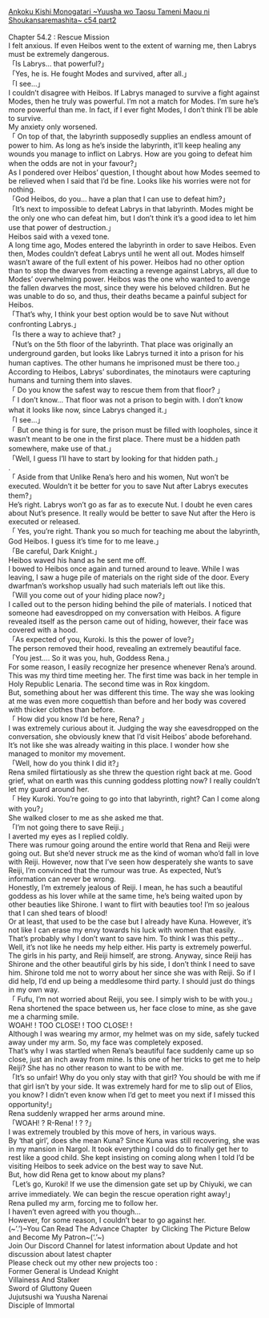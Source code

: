 [Ankoku Kishi Monogatari ~Yuusha wo Taosu Tameni Maou ni Shoukansaremashita~ c54 part2](https://wordexcerpt.com/series/ankoku-kishi-monogatari/chapter-54-2/)
<br/><br/>
Chapter 54.2 : Rescue Mission<br/>
I felt anxious. If even Heibos went to the extent of warning me, then Labrys must be extremely dangerous.<br/>
「Is Labrys… that powerful?」<br/>
「Yes, he is. He fought Modes and survived, after all.」<br/>
「I see…」<br/>
I couldn’t disagree with Heibos. If Labrys managed to survive a fight against Modes, then he truly was powerful. I’m not a match for Modes. I’m sure he’s more powerful than me. In fact, if I ever fight Modes, I don’t think I’ll be able to survive.<br/>
My anxiety only worsened.<br/>
「 On top of that, the labyrinth supposedly supplies an endless amount of power to him. As long as he’s inside the labyrinth, it’ll keep healing any wounds you manage to inflict on Labrys. How are you going to defeat him when the odds are not in your favour?」<br/>
As I pondered over Heibos’ question, I thought about how Modes seemed to be relieved when I said that I’d be fine. Looks like his worries were not for nothing.<br/>
「God Heibos, do you… have a plan that I can use to defeat him?」<br/>
「It’s next to impossible to defeat Labrys in that labyrinth. Modes might be the only one who can defeat him, but I don’t think it’s a good idea to let him use that power of destruction.」<br/>
Heibos said with a vexed tone.<br/>
A long time ago, Modes entered the labyrinth in order to save Heibos. Even then, Modes couldn’t defeat Labrys until he went all out. Modes himself wasn’t aware of the full extent of his power. Heibos had no other option than to stop the dwarves from exacting a revenge against Labrys, all due to Modes’ overwhelming power. Heibos was the one who wanted to avenge the fallen dwarves the most, since they were his beloved children. But he was unable to do so, and thus, their deaths became a painful subject for Heibos.<br/>
「That’s why, I think your best option would be to save Nut without confronting Labrys.」<br/>
「Is there a way to achieve that? 」<br/>
「Nut’s on the 5th floor of the labyrinth. That place was originally an underground garden, but looks like Labrys turned it into a prison for his human captives. The other humans he imprisoned must be there too.」<br/>
According to Heibos, Labrys’ subordinates, the minotaurs were capturing humans and turning them into slaves.<br/>
「 Do you know the safest way to rescue them from that floor? 」<br/>
「 I don’t know… That floor was not a prison to begin with. I don’t know what it looks like now, since Labrys changed it.」<br/>
「I see…」<br/>
「 But one thing is for sure, the prison must be filled with loopholes, since it wasn’t meant to be one in the first place. There must be a hidden path somewhere, make use of that.」<br/>
「Well, I guess I’ll have to start by looking for that hidden path.」<br/>
.<br/>
「 Aside from that Unlike Rena’s hero and his women, Nut won’t be executed. Wouldn’t it be better for you to save Nut after Labrys executes them?」<br/>
He’s right. Labrys won’t go as far as to execute Nut. I doubt he even cares about Nut’s presence. It really would be better to save Nut after the Hero is executed or released.<br/>
「 Yes, you’re right. Thank you so much for teaching me about the labyrinth, God Heibos. I guess it’s time for to me leave.」<br/>
「Be careful, Dark Knight.」<br/>
Heibos waved his hand as he sent me off.<br/>
I bowed to Heibos once again and turned around to leave. While I was leaving, I saw a huge pile of materials on the right side of the door. Every dwarfman’s workshop usually had such materials left out like this.<br/>
「Will you come out of your hiding place now?」<br/>
I called out to the person hiding behind the pile of materials. I noticed that someone had eavesdropped on my conversation with Heibos. A figure revealed itself as the person came out of hiding, however, their face was covered with a hood.<br/>
「As expected of you, Kuroki. Is this the power of love?」<br/>
The person removed their hood, revealing an extremely beautiful face.<br/>
「You jest…. So it was you, huh, Goddess Rena.」<br/>
For some reason, I easily recognize her presence whenever Rena’s around. This was my third time meeting her. The first time was back in her temple in Holy Republic Lenaria. The second time was in Rox kingdom.<br/>
But, something about her was different this time. The way she was looking at me was even more coquettish than before and her body was covered with thicker clothes than before.<br/>
「 How did you know I’d be here, Rena? 」<br/>
I was extremely curious about it. Judging the way she eavesdropped on the conversation, she obviously knew that I’d visit Heibos’ abode beforehand. It’s not like she was already waiting in this place. I wonder how she managed to monitor my movement.<br/>
「Well, how do you think I did it?」<br/>
Rena smiled flirtatiously as she threw the question right back at me. Good grief, what on earth was this cunning goddess plotting now? I really couldn’t let my guard around her.<br/>
「 Hey Kuroki. You’re going to go into that labyrinth, right? Can I come along with you?」<br/>
She walked closer to me as she asked me that.<br/>
「I’m not going there to save Reiji.」<br/>
I averted my eyes as I replied coldly.<br/>
There was rumour going around the entire world that Rena and Reiji were going out. But she’d never struck me as the kind of woman who’d fall in love with Reiji. However, now that I’ve seen how desperately she wants to save Reiji, I’m convinced that the rumour was true. As expected, Nut’s information can never be wrong.<br/>
Honestly, I’m extremely jealous of Reiji. I mean, he has such a beautiful goddess as his lover while at the same time, he’s being waited upon by other beauties like Shirone. I want to flirt with beauties too! I’m so jealous that I can shed tears of blood!<br/>
Or at least, that used to be the case but I already have Kuna. However, it’s not like I can erase my envy towards his luck with women that easily.<br/>
That’s probably why I don’t want to save him. To think I was this petty…<br/>
Well, it’s not like he needs my help either. His party is extremely powerful. The girls in his party, and Reiji himself, are strong. Anyway, since Reiji has Shirone and the other beautiful girls by his side, I don’t think I need to save him. Shirone told me not to worry about her since she was with Reiji. So if I did help, I’d end up being a meddlesome third party. I should just do things in my own way.<br/>
「 Fufu, I’m not worried about Reiji, you see. I simply wish to be with you.」<br/>
Rena shortened the space between us, her face close to mine, as she gave me a charming smile.<br/>
WOAH! ! TOO CLOSE! ! TOO CLOSE! !<br/>
Although I was wearing my armor, my helmet was on my side, safely tucked away under my arm. So, my face was completely exposed.<br/>
That’s why I was startled when Rena’s beautiful face suddenly came up so close, just an inch away from mine. Is this one of her tricks to get me to help Reiji? She has no other reason to want to be with me.<br/>
「It’s so unfair! Why do you only stay with that girl? You should be with me if that girl isn’t by your side. It was extremely hard for me to slip out of Elios, you know? I didn’t even know when I’d get to meet you next if I missed this opportunity!」<br/>
Rena suddenly wrapped her arms around mine.<br/>
「WOAH! ? R-Rena! ! ? ?」<br/>
I was extremely troubled by this move of hers, in various ways.<br/>
By ‘that girl’, does she mean Kuna? Since Kuna was still recovering, she was in my mansion in Nargol. It took everything I could do to finally get her to rest like a good child. She kept insisting on coming along when I told I’d be visiting Heibos to seek advice on the best way to save Nut.<br/>
But, how did Rena get to know about my plans?<br/>
「Let’s go, Kuroki! If we use the dimension gate set up by Chiyuki, we can arrive immediately. We can begin the rescue operation right away!」<br/>
Rena pulled my arm, forcing me to follow her.<br/>
I haven’t even agreed with you though…<br/>
However, for some reason, I couldn’t bear to go against her.<br/>
(~’.’)~You Can Read The Advance Chapter  by Clicking The Picture Below and Become My Patron~(‘.’~)<br/>
Join Our Discord Channel for latest information about Update and hot discussion about latest chapter<br/>
Please check out my other new projects too :<br/>
Former General is Undead Knight<br/>
Villainess And Stalker<br/>
Sword of Gluttony Queen<br/>
Jujutsushi wa Yuusha Narenai<br/>
Disciple of Immortal<br/>
